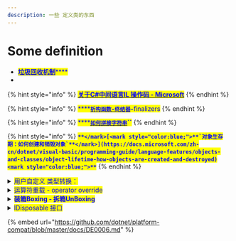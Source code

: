 ```yaml
---
description: 一些 定义类的东西
---
```


# Some definition

* [<mark style="color:blue;">**垃圾回收机制**</mark>](https://www.cnblogs.com/springyangwc/archive/2011/06/13/2080149.html)<mark style="color:blue;">****</mark>
*

{% hint style="info" %}
<mark style="color:blue;">****</mark>[<mark style="color:blue;">**关于C#中间语言IL 操作码 - Microsoft**</mark>](https://docs.microsoft.com/en-us/dotnet/api/system.reflection.emit.opcodes?view=net-6.0)<mark style="color:blue;">****</mark>
{% endhint %}

{% hint style="info" %}
<mark style="color:blue;">****</mark>[<mark style="color:blue;">**`析构函数-终结器`**</mark>](https://docs.microsoft.com/zh-cn/dotnet/csharp/programming-guide/classes-and-structs/finalizers)<mark style="color:blue;">**`-`**</mark><mark style="color:blue;">finalizers</mark>
{% endhint %}

{% hint style="info" %}
<mark style="color:blue;">****</mark>[<mark style="color:blue;">**`如何拼接字符串`**</mark>](https://docs.microsoft.com/zh-cn/dotnet/csharp/how-to/concatenate-multiple-strings)<mark style="color:blue;">**``**</mark>
{% endhint %}

{% hint style="info" %}
<mark style="color:blue;">**``**</mark>[<mark style="color:blue;">**`对象生存期：如何创建和销毁对象`**</mark>](https://docs.microsoft.com/zh-cn/dotnet/visual-basic/programming-guide/language-features/objects-and-classes/object-lifetime-how-objects-are-created-and-destroyed)<mark style="color:blue;">**``**</mark>
{% endhint %}

<details>

<summary><mark style="color:blue;">用户自定义 类型转换：</mark></summary>

```csharp
  public class TestInt
  {
    private int digit;

    public TestInt(int digit)
    {
      this.digit = digit;
    }
    // public static implicit/explicit operator 是必要条件
    public static implicit operator int(TestInt d) => d.digit;              // implicit operator 隐式转换 int
    public static implicit operator string(TestInt d) => $"{d}-呀哈喽";      // implicit operator 隐式转换 string
    public static explicit operator TestInt(int b) => new TestInt(b);       // explicit operator 显式强制转换
    public override string ToString() => $"{digit}";
  }

  private void Awake()
  {
    var d = new TestInt(17);

    int number = d;                         // 进行了隐式转换
    print(number);                          // output: 17 

    string str = d;                         // 如果类 TestInt 没写对应类型的隐式转换则这里编译期间会报错
    print(str);                             // output: 17-呀哈喽

    TestInt digit = (TestInt)number;        // 显式强制转换
    print(digit);                           // output: 17
  }
```

</details>

<details>

<summary><mark style="color:blue;">运算符重载 - operator override</mark></summary>

重载和上面的 类显/隐式转换 差不多

```csharp
public class TestInt
{
  // public static operator x 是必要条件
  public static TestInt operator +(TestInt a) => a;
  public static TestInt operator -(TestInt a) => new TestInt();
  public static TestInt operator +(TestInt a, TestInt b) => new TestInt();
  public static TestInt operator -(TestInt a, TestInt b) => a + (-b);
  public static TestInt operator *(TestInt a, TestInt b) => new TestInt();
  public static TestInt operator /(TestInt a, TestInt b) => new TestInt();

  public static bool operator ==(TestInt a, TestInt b)
  {
    Debug.Log("呀哈喽");
    return false;
  }
  public static bool operator !=(TestInt a, TestInt b) => false;
}
```

</details>

<details>

<summary><mark style="color:blue;"><strong>装箱Boxing - 拆箱UnBoxing</strong></mark></summary>

<mark style="color:yellow;">装箱是将值类型隐式转换为引用类型，拆箱是将引用类型转换为值类型。</mark>

应用：调用一个含类型为 <mark style="color:blue;">`Object`</mark> 的参数的方法，该 <mark style="color:blue;">`Object`</mark> 可支持任意类型，可以通用。但是值类型转换为引用类型所造成的装箱，生成的是全新的堆引用对象，这会有时间损耗，也就是造成效率降低。而拆箱时候，生成新的栈实例后，无法修改被装箱对象。装箱过程伴随着新的堆空间的开辟和值的复制，但是拆箱过程仅仅只是找到对象中指向值的指针，而拆箱后发生的值复制到栈实例中则是不属于拆箱的过程。但是殊途同归，复制会影响一定的性能。

相对于简单的赋值而言，装箱和取消装箱过程需要进行大量的计算。 对值类型进行装箱时，必须分配并构造一个新对象，这可能比简单的引用赋值用时最多长 <mark style="color:blue;">**20 倍，**</mark>取消装箱所需的强制转换也需要进行大量的计算，只是程度较轻，取消装箱的过程所需时间可达赋值操作的 <mark style="color:blue;">**4倍**</mark>。[<mark style="color:blue;">**`详情`**</mark>](https://docs.microsoft.com/zh-cn/dotnet/framework/performance/performance-tips)<mark style="color:blue;">**``**</mark>

<mark style="color:blue;">`C#`</mark> <mark style="color:blue;"></mark><mark style="color:blue;"></mark> 中对装箱和拆箱都是隐式的，所以要么尽量避免装箱和拆箱，要么在循环中提前进行/绕过装箱和拆箱。

<mark style="color:green;">**关于值类型装箱的避免例子**</mark>

```csharp
public struct A 
{ 
  public int x;
  public override String ToString()
  {
    Console.WriteLine($"{x}");
    Console.WriteLine(String.Format("{0}", x));
    return x.ToString();                        // 这种不会发生装箱
    // 前面两种都会发生装箱的原因是：
    // $字符插值表达式 和 Format参数传进去的都是 object，而 int 是值类型，
    // 所以需要转为引用类型，导致了没必要的装箱操作
    // 最后 x.ToString() 返回的就是引用类型，所以就不涉及装箱操作
  }
}
// 是否装箱看下图:
```

<img src="../../.gitbook/assets/Snipaste_2022-07-12_14-37-41.png" alt="" data-size="original">

</details>

<details>

<summary><mark style="color:blue;">IDisposable 接口</mark></summary>

IDisposable接口，IDisposable接口定义了Dispose方法，这个方法用来供程序员显式调用以释放非托管资源。使用using 语句可以简化资源管理。

</details>







{% embed url="https://github.com/dotnet/platform-compat/blob/master/docs/DE0006.md" %}







